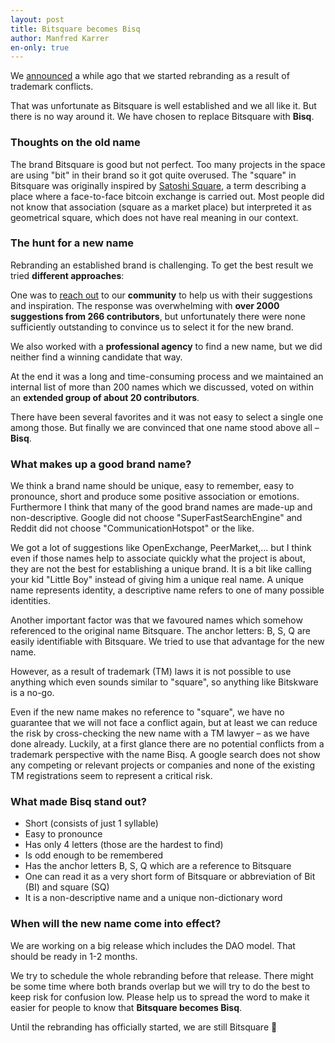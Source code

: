 ```yaml
---
layout: post
title: Bitsquare becomes Bisq
author: Manfred Karrer
en-only: true
---
```

We [announced](/blog/bitsquare-is-rebranding/) a while ago that we started rebranding as a result of trademark conflicts.

That was unfortunate as Bitsquare is well established and we all like it. But there is no way around it.
We have chosen to replace Bitsquare with **Bisq**.

### Thoughts on the old name

The brand Bitsquare is good but not perfect. Too many projects in the space are using "bit" in their brand so it got quite overused. The "square" in Bitsquare was originally inspired by [Satoshi Square](http://www.coindesk.com/bitcoin-trading-thrives-london-first-satoshi-square-event/), a term describing a place where a face-to-face bitcoin exchange is carried out. Most people did not know that association (square as a market place) but interpreted it as geometrical square, which does not have real meaning in our context.

### The hunt for a new name

Rebranding an established brand is challenging. To get the best result we tried **different approaches**:

One was to [reach out](https://forum.bitsquare.io/t/bitsquare-bounty-0-5-btc-for-new-brand-name/1133) to our **community** to help us with their suggestions and inspiration. The response was overwhelming with **over 2000 suggestions from 266 contributors**, but unfortunately there were none sufficiently outstanding to convince us to select it for the new brand.

We also worked with a **professional agency** to find a new name, but we did neither find a winning candidate that way.

At the end it was a long and time-consuming process and we maintained an internal list of more than 200 names which we discussed, voted on within an **extended group of about 20 contributors**.

There have been several favorites and it was not easy to select a single one among those. But finally we are convinced that one name stood above all – **Bisq**.

### What makes up a good brand name?

We think a brand name should be unique, easy to remember, easy to pronounce, short and produce some positive association or emotions. Furthermore I think that many of the good brand names are made-up and non-descriptive. Google did not choose "SuperFastSearchEngine" and Reddit did not choose "CommunicationHotspot" or the like.

We got a lot of suggestions like OpenExchange, PeerMarket,… but I think even if those names help to associate quickly what the project is about, they are not the best for establishing a unique brand.
It is a bit like calling your kid "Little Boy" instead of giving him a unique real name. A unique name represents identity, a descriptive name refers to one of many possible identities.

Another important factor was that we favoured names which somehow referenced to the original name Bitsquare. The anchor letters: B, S, Q are easily identifiable with Bitsquare. We tried to use that advantage for the new name.

However, as a result of trademark (TM) laws it is not possible to use anything which even sounds similar to "square", so anything like Bitskware is a no-go.

Even if the new name makes no reference to "square", we have no guarantee that we will not face a conflict again, but at least we can reduce the risk by cross-checking the new name with a TM lawyer – as we have done already. Luckily, at a first glance there are no potential conflicts from a trademark perspective with the name Bisq. A google search does not show any competing or relevant projects or companies and none of the existing TM registrations seem to represent a critical risk.

### What made Bisq stand out?

 - Short (consists of just 1 syllable)
 - Easy to pronounce
 - Has only 4 letters (those are the hardest to find)
 - Is odd enough to be remembered
 - Has the anchor letters B, S, Q which are a reference to Bitsquare
 - One can read it as a very short form of Bitsquare or abbreviation of Bit (BI) and square (SQ)
 - It is a non-descriptive name and a unique non-dictionary word

### When will the new name come into effect?

We are working on a big release which includes the DAO model. That should be ready in 1-2 months.

We try to schedule the whole rebranding before that release. There might be some time where both brands overlap but we will try to do the best to keep risk for confusion low.
Please help us to spread the word to make it easier for people to know that **Bitsquare becomes Bisq**.

Until the rebranding has officially started, we are still Bitsquare 🙂

<script type="application/ld+json">
{
  "@context": "https://schema.org",
  "@type": "NewsArticle",
  "headline": "Bitsquare becomes Bisq",
  "description": "We announced a while ago that we started rebranding as a result of trademark conflicts.",
  "image": "https://bisq.network/images/bisq-fav.png",  
  "author": {
    "@type": "Person",
    "name": "Manfred Karrer"
  },  
  "publisher": {
    "@type": "Organization",
    "name": "Bisq Decentralized Autonomous Organization",
    "logo": {
      "@type": "ImageObject",
      "url": "https://bisq.network/images/bisq-fav.png"
    }
  },
  "datePublished": "2017-03-06"
}
</script>
